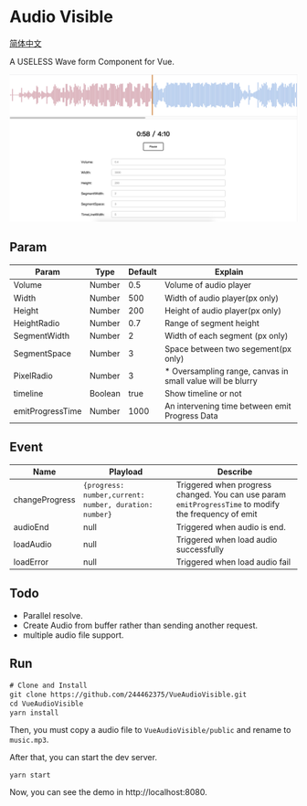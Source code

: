 # Audio Visible

[简体中文](./readme_zh-CN.md)

A USELESS Wave form Component for Vue.

![ScreenShot](./img/audio.png)

## Param

| Param            | Type    | Default | Explain                                                     |
| ---------------- | ------- | ------- | ----------------------------------------------------------- |
| Volume           | Number  | 0.5     | Volume of audio player                                      |
| Width            | Number  | 500     | Width of audio player(px only)                              |
| Height           | Number  | 200     | Height of audio player(px only)                             |
| HeightRadio      | Number  | 0.7     | Range of segment height                                     |
| SegmentWidth     | Number  | 2       | Width of each segment (px only)                             |
| SegmentSpace     | Number  | 3       | Space between two segement(px only)                         |
| PixelRadio       | Number  | 3       | \* Oversampling range, canvas in small value will be blurry |
| timeline         | Boolean | true    | Show timeline or not                                        |
| emitProgressTime | Number  | 1000    | An intervening time between emit Progress Data              |

## Event

| Name           | Playload                                               | Describe                                                                                              |
| -------------- | ------------------------------------------------------ | ----------------------------------------------------------------------------------------------------- |
| changeProgress | `{progress: number,current: number, duration: number}` | Triggered when progress changed. You can use param `emitProgressTime` to modify the frequency of emit |
| audioEnd       | null                                                   | Triggered when audio is end.                                                                          |
| loadAudio      | null                                                   | Triggered when load audio successfully                                                                |
| loadError      | null                                                   | Triggered when load audio fail                                                                        |

## Todo

- Parallel resolve.
- Create Audio from buffer rather than sending another request.
- multiple audio file support.

## Run

```shell
# Clone and Install
git clone https://github.com/244462375/VueAudioVisible.git
cd VueAudioVisible
yarn install
```

Then, you must copy a audio file to `VueAudioVisible/public` and rename to `music.mp3`.

After that, you can start the dev server.

```shell
yarn start
```

Now, you can see the demo in http://localhost:8080.
